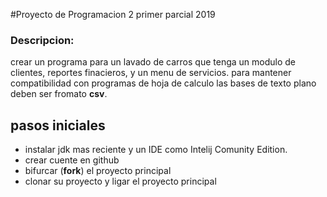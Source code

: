 #Proyecto de Programacion 2 primer parcial 2019


### Descripcion:

crear un programa para un lavado de carros que tenga un modulo de clientes, reportes finacieros, y un menu de servicios. 
para mantener compatibilidad con programas de hoja de calculo las bases de texto plano deben ser fromato **csv**.


## pasos iniciales

- instalar jdk mas reciente y un IDE como Intelij Comunity Edition.
- crear cuente en github
- bifurcar (**fork**) el proyecto principal
- clonar su proyecto y ligar el proyecto principal
